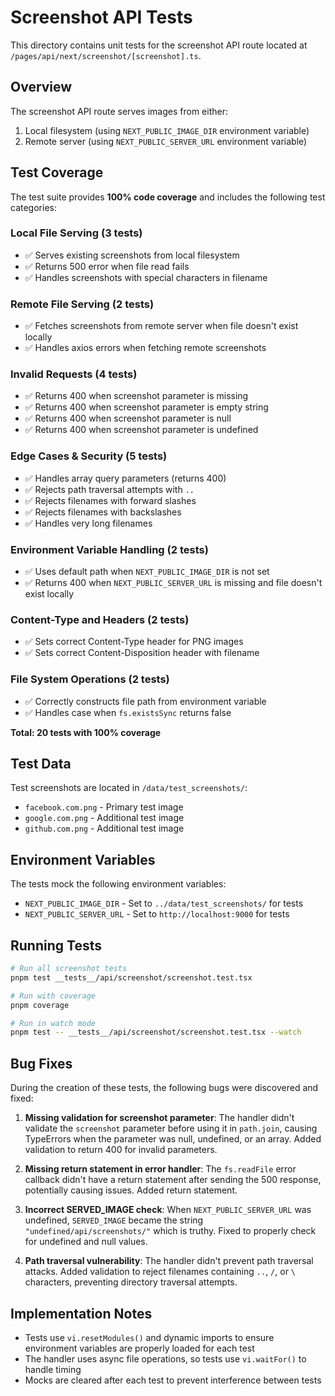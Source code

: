# Screenshot API Tests

This directory contains unit tests for the screenshot API route located at `/pages/api/next/screenshot/[screenshot].ts`.

## Overview

The screenshot API route serves images from either:
1. Local filesystem (using `NEXT_PUBLIC_IMAGE_DIR` environment variable)
2. Remote server (using `NEXT_PUBLIC_SERVER_URL` environment variable)

## Test Coverage

The test suite provides **100% code coverage** and includes the following test categories:

### Local File Serving (3 tests)
- ✅ Serves existing screenshots from local filesystem
- ✅ Returns 500 error when file read fails
- ✅ Handles screenshots with special characters in filename

### Remote File Serving (2 tests)
- ✅ Fetches screenshots from remote server when file doesn't exist locally
- ✅ Handles axios errors when fetching remote screenshots

### Invalid Requests (4 tests)
- ✅ Returns 400 when screenshot parameter is missing
- ✅ Returns 400 when screenshot parameter is empty string
- ✅ Returns 400 when screenshot parameter is null
- ✅ Returns 400 when screenshot parameter is undefined

### Edge Cases & Security (5 tests)
- ✅ Handles array query parameters (returns 400)
- ✅ Rejects path traversal attempts with `..`
- ✅ Rejects filenames with forward slashes
- ✅ Rejects filenames with backslashes
- ✅ Handles very long filenames

### Environment Variable Handling (2 tests)
- ✅ Uses default path when `NEXT_PUBLIC_IMAGE_DIR` is not set
- ✅ Returns 400 when `NEXT_PUBLIC_SERVER_URL` is missing and file doesn't exist locally

### Content-Type and Headers (2 tests)
- ✅ Sets correct Content-Type header for PNG images
- ✅ Sets correct Content-Disposition header with filename

### File System Operations (2 tests)
- ✅ Correctly constructs file path from environment variable
- ✅ Handles case when `fs.existsSync` returns false

**Total: 20 tests with 100% coverage**

## Test Data

Test screenshots are located in `/data/test_screenshots/`:
- `facebook.com.png` - Primary test image
- `google.com.png` - Additional test image
- `github.com.png` - Additional test image

## Environment Variables

The tests mock the following environment variables:
- `NEXT_PUBLIC_IMAGE_DIR` - Set to `../data/test_screenshots/` for tests
- `NEXT_PUBLIC_SERVER_URL` - Set to `http://localhost:9000` for tests

## Running Tests

```bash
# Run all screenshot tests
pnpm test __tests__/api/screenshot/screenshot.test.tsx

# Run with coverage
pnpm coverage

# Run in watch mode
pnpm test -- __tests__/api/screenshot/screenshot.test.tsx --watch
```

## Bug Fixes

During the creation of these tests, the following bugs were discovered and fixed:

1. **Missing validation for screenshot parameter**: The handler didn't validate the `screenshot` parameter before using it in `path.join`, causing TypeErrors when the parameter was null, undefined, or an array. Added validation to return 400 for invalid parameters.

2. **Missing return statement in error handler**: The `fs.readFile` error callback didn't have a return statement after sending the 500 response, potentially causing issues. Added return statement.

3. **Incorrect SERVED_IMAGE check**: When `NEXT_PUBLIC_SERVER_URL` was undefined, `SERVED_IMAGE` became the string `"undefined/api/screenshots/"` which is truthy. Fixed to properly check for undefined and null values.

4. **Path traversal vulnerability**: The handler didn't prevent path traversal attacks. Added validation to reject filenames containing `..`, `/`, or `\` characters, preventing directory traversal attempts.

## Implementation Notes

- Tests use `vi.resetModules()` and dynamic imports to ensure environment variables are properly loaded for each test
- The handler uses async file operations, so tests use `vi.waitFor()` to handle timing
- Mocks are cleared after each test to prevent interference between tests
